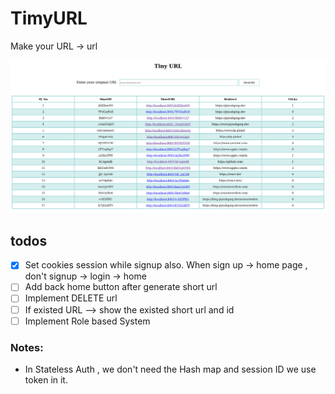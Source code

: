 # TimyURL

Make your URL -> url

![WEB UI](https://github.com/mrinmoyf2/Tiny-url/blob/main/img/image.png)

## todos

- [x] Set cookies session while signup also. When sign up -> home page , don't signup -> login -> home
- [ ] Add back home button after generate short url
- [ ] Implement DELETE url
- [ ] If existed URL --> show the existed short url and id
- [ ] Implement Role based System  

### Notes:

- In Stateless Auth , we don't need the Hash map and session ID
        we use token in it.
